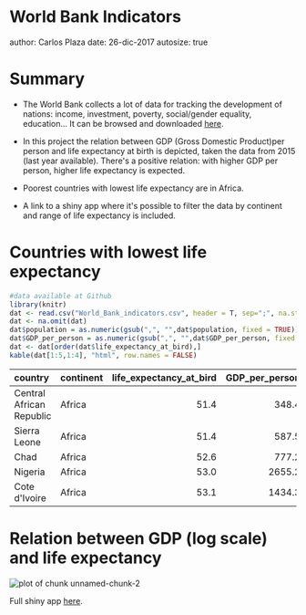 World Bank Indicators
========================================================
author: Carlos Plaza
date: 26-dic-2017
autosize: true

Summary
========================================================

- The World Bank collects a lot of data for tracking the development of nations: income, investment, poverty, 
social/gender equality, education... It can be browsed and downloaded   <a href="https://data.worldbank.org/" target="_blank">here</a>.

- In this project the relation between GDP (Gross Domestic Product)per person and life expectancy at birth is depicted, taken the data from 2015 (last year available). There's a positive relation: with higher GDP per person, higher life expectancy is expected.

- Poorest countries with lowest life expectancy are in Africa.

- A link to a shiny app where it's possible to filter the data by continent and range of life expectancy is included.

Countries with lowest life expectancy
========================================================


```r
#data available at Github
library(knitr)
dat <- read.csv("World_Bank_indicators.csv", header = T, sep=";", na.strings = ".." )
dat <- na.omit(dat)
dat$population = as.numeric(gsub(",", "",dat$population, fixed = TRUE))
dat$GDP_per_person = as.numeric(gsub(",", "",dat$GDP_per_person, fixed = TRUE))
dat <- dat[order(dat$life_expectancy_at_bird),]
kable(dat[1:5,1:4], "html", row.names = FALSE)
```

<table>
 <thead>
  <tr>
   <th style="text-align:left;"> country </th>
   <th style="text-align:left;"> continent </th>
   <th style="text-align:right;"> life_expectancy_at_bird </th>
   <th style="text-align:right;"> GDP_per_person </th>
  </tr>
 </thead>
<tbody>
  <tr>
   <td style="text-align:left;"> Central African Republic </td>
   <td style="text-align:left;"> Africa </td>
   <td style="text-align:right;"> 51.4 </td>
   <td style="text-align:right;"> 348.4 </td>
  </tr>
  <tr>
   <td style="text-align:left;"> Sierra Leone </td>
   <td style="text-align:left;"> Africa </td>
   <td style="text-align:right;"> 51.4 </td>
   <td style="text-align:right;"> 587.5 </td>
  </tr>
  <tr>
   <td style="text-align:left;"> Chad </td>
   <td style="text-align:left;"> Africa </td>
   <td style="text-align:right;"> 52.6 </td>
   <td style="text-align:right;"> 777.2 </td>
  </tr>
  <tr>
   <td style="text-align:left;"> Nigeria </td>
   <td style="text-align:left;"> Africa </td>
   <td style="text-align:right;"> 53.0 </td>
   <td style="text-align:right;"> 2655.2 </td>
  </tr>
  <tr>
   <td style="text-align:left;"> Cote d'Ivoire </td>
   <td style="text-align:left;"> Africa </td>
   <td style="text-align:right;"> 53.1 </td>
   <td style="text-align:right;"> 1434.3 </td>
  </tr>
</tbody>
</table>

Relation between GDP (log scale) and life expectancy
========================================================

![plot of chunk unnamed-chunk-2](worldBankIndicators-figure/unnamed-chunk-2-1.png)

Full shiny app <a href="https://cplesp.shinyapps.io/worldbank" target="_blank">here</a>.
